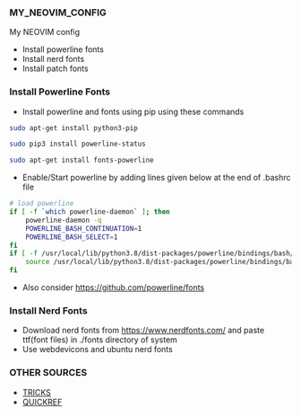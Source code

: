 ### MY_NEOVIM_CONFIG
My NEOVIM config

* Install powerline fonts
* Install nerd fonts
* Install patch fonts

### Install Powerline Fonts
* Install powerline and fonts using pip using these commands
```sh
sudo apt-get install python3-pip
```
```sh
sudo pip3 install powerline-status
```
```sh
sudo apt-get install fonts-powerline
```
* Enable/Start powerline by adding lines given below at the end of .bashrc file
```sh
# load powerline
if [ -f `which powerline-daemon` ]; then
    powerline-daemon -q
    POWERLINE_BASH_CONTINUATION=1
    POWERLINE_BASH_SELECT=1
fi
if [ -f /usr/local/lib/python3.8/dist-packages/powerline/bindings/bash/powerline.sh ]; then
    source /usr/local/lib/python3.8/dist-packages/powerline/bindings/bash/powerline.sh
fi
```

* Also consider https://github.com/powerline/fonts

### Install Nerd Fonts
* Download nerd fonts from https://www.nerdfonts.com/ and paste ttf(font files) in ./fonts directory of system
* Use webdevicons and ubuntu nerd fonts

### OTHER SOURCES
* [TRICKS](https://vimtricks.com/p/category/tips-and-tricks/)
* [QUICKREF](https://quickref.me/vim.html) 
